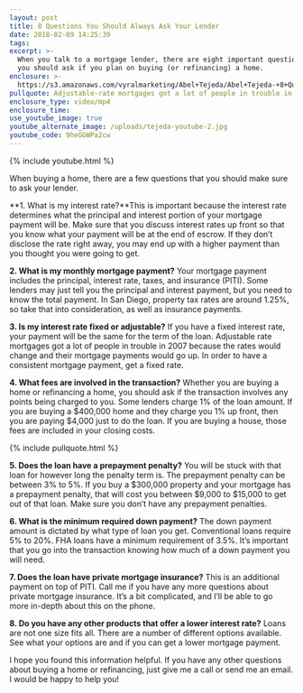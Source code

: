 ```yaml
---
layout: post
title: 8 Questions You Should Always Ask Your Lender
date: 2018-02-09 14:25:39
tags:
excerpt: >-
  When you talk to a mortgage lender, there are eight important questions that
  you should ask if you plan on buying (or refinancing) a home.
enclosure: >-
  https://s3.amazonaws.com/vyralmarketing/Abel+Tejeda/Abel+Tejeda-+8+Questions+You+Should+Always+Ask+Your+Lender.mp4
pullquote: Adjustable-rate mortgages got a lot of people in trouble in 2007.
enclosure_type: video/mp4
enclosure_time:
use_youtube_image: true
youtube_alternate_image: /uploads/tejeda-youtube-2.jpg
youtube_code: 9heGGWPa2cw
---
```



{% include youtube.html %}

When buying a home, there are a few questions that you should make sure to ask your lender.

**1. What is my interest rate?**This is important because the interest rate determines what the principal and interest portion of your mortgage payment will be. Make sure that you discuss interest rates up front so that you know what your payment will be at the end of escrow. If they don’t disclose the rate right away, you may end up with a higher payment than you thought you were going to get.

**2. What is my monthly mortgage payment?** Your mortgage payment includes the principal, interest rate, taxes, and insurance (PITI). Some lenders may just tell you the principal and interest payment, but you need to know the total payment. In San Diego, property tax rates are around 1.25%, so take that into consideration, as well as insurance payments.

**3. Is my interest rate fixed or adjustable?** If you have a fixed interest rate, your payment will be the same for the term of the loan. Adjustable rate mortgages got a lot of people in trouble in 2007 because the rates would change and their mortgage payments would go up. In order to have a consistent mortgage payment, get a fixed rate.

**4. What fees are involved in the transaction?** Whether you are buying a home or refinancing a home, you should ask if the transaction involves any points being charged to you. Some lenders charge 1% of the loan amount. If you are buying a $400,000 home and they charge you 1% up front, then you are paying $4,000 just to do the loan. If you are buying a house, those fees are included in your closing costs.

{% include pullquote.html %}

**5. Does the loan have a prepayment penalty?** You will be stuck with that loan for however long the penalty term is. The prepayment penalty can be between 3% to 5%. If you buy a $300,000 property and your mortgage has a prepayment penalty, that will cost you between $9,000 to $15,000 to get out of that loan. Make sure you don’t have any prepayment penalties.

**6. What is the minimum required down payment?** The down payment amount is dictated by what type of loan you get. Conventional loans require 5% to 20%. FHA loans have a minimum requirement of 3.5%. It’s important that you go into the transaction knowing how much of a down payment you will need.

**7. Does the loan have private mortgage insurance?** This is an additional payment on top of PITI. Call me if you have any more questions about private mortgage insurance. It’s a bit complicated, and I’ll be able to go more in-depth about this on the phone.

**8. Do you have any other products that offer a lower interest rate?** Loans are not one size fits all. There are a number of different options available. See what your options are and if you can get a lower mortgage payment.

I hope you found this information helpful. If you have any other questions about buying a home or refinancing, just give me a call or send me an email. I would be happy to help you!
